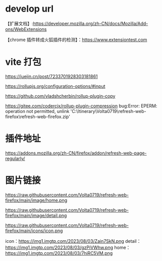 <!--
 * @Author: fanjf
 * @Date: 2023-08-02 14:53:21
 * @LastEditTime: 2023-08-03 14:16:34
 * @LastEditors: fanjf
 * @FilePath: \refresh-web-firefox\docs\develop.md
 * @Description: 🎉🎉🎉
-->
# develop url
【扩展文档】:https://developer.mozilla.org/zh-CN/docs/Mozilla/Add-ons/WebExtensions 

【chrome 插件转成火狐插件的检测】：https://www.extensiontest.com

# vite 打包

https://juejin.cn/post/7233701928303181861

https://rollupjs.org/configuration-options/#input


https://github.com/vladshcherbin/rollup-plugin-copy


https://gitee.com/codercjx/rollup-plugin-compression
bug:Error: EPERM: operation not permitted, unlink 'C:\ltinerary\Volta0719\refresh-web-firefox\refresh-web-firefox.zip'

# 插件地址

https://addons.mozilla.org/zh-CN/firefox/addon/refresh-web-page-regularly/

# 图片链接
https://raw.githubusercontent.com/Volta0719/refresh-web-firefox/main/image/home.png

https://raw.githubusercontent.com/Volta0719/refresh-web-firefox/main/image/detail.png

https://raw.githubusercontent.com/Volta0719/refresh-web-firefox/main/icons/icon.png

icon：https://img1.imgtp.com/2023/08/03/Zain7SkN.png
detail：https://img1.imgtp.com/2023/08/03/gzPiVWhw.png
home：https://img1.imgtp.com/2023/08/03/7hiRC5VM.png